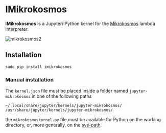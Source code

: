 # IMikrokosmos
**IMikrokosmos** is a Jupyter/IPython kernel for
the [Mikrokosmos](https://github.com/M42/mikrokosmos) lambda
interpreter.

![mikrokosmos2](https://user-images.githubusercontent.com/5337877/28381708-11a1608a-6cbc-11e7-80da-2292d4716cdb.png)


## Installation

```
sudo pip install imikrokosmos
```


### Manual installation
The `kernel.json` file must be placed inside a folder named
`jupyter-mikrokosmos` in one of the following paths

```
~/.local/share/jupyter/kernels/jupyter-mikrokosmos/
/usr/share/jupyter/kernels/jupyter-mikrokosmos/
```

the `mikrokosmoskernel.py` file must be available for Python on the
working directory, or, more generally, on
the [sys-path](https://docs.python.org/2/library/sys.html#sys.path).


